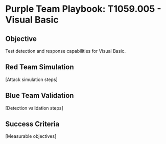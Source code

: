 # Purple Team Playbook: T1059.005 - Visual Basic

## Objective
Test detection and response capabilities for Visual Basic.

## Red Team Simulation
[Attack simulation steps]

## Blue Team Validation
[Detection validation steps]

## Success Criteria
[Measurable objectives]
